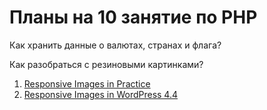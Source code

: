# Планы на 10 занятие по PHP

Как хранить данные о валютах, странах и флага?

Как разобраться с резиновыми картинками?

  1. [Responsive Images in Practice](http://alistapart.com/article/responsive-images-in-practice)
  2. [Responsive Images in WordPress 4.4](https://make.wordpress.org/core/2015/11/10/responsive-images-in-wordpress-4-4/)
